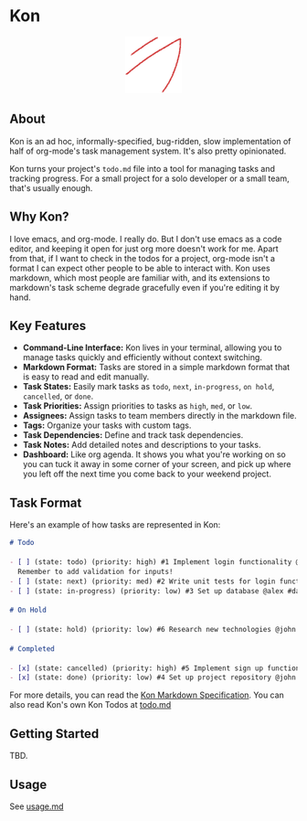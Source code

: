 # Kon

<p align="center">
  <img src="images/kon_logo.png" width="100" alt="Kon Logo" />
</p>

## About

Kon is an ad hoc, informally-specified, bug-ridden, slow implementation of half
of org-mode's task management system. It's also pretty opinionated.

Kon turns your project's `todo.md` file into a tool for managing tasks and
tracking progress. For a small project for a solo developer or a small team,
that's usually enough.

## Why Kon?

I love emacs, and org-mode. I really do. But I don't use emacs as a code editor,
and keeping it open for just org more doesn't work for me. Apart from that, if I
want to check in the todos for a project, org-mode isn't a format I can expect
other people to be able to interact with. Kon uses markdown, which most people
are familiar with, and its extensions to markdown's task scheme degrade
gracefully even if you're editing it by hand.

## Key Features

- **Command-Line Interface:** Kon lives in your terminal, allowing you to manage tasks quickly and efficiently without context switching.
- **Markdown Format:** Tasks are stored in a simple markdown format that is easy to read and edit manually.
- **Task States:** Easily mark tasks as `todo`, `next`, `in-progress`, `on hold`, `cancelled`, or `done`.
- **Task Priorities:** Assign priorities to tasks as `high`, `med`, or `low`.
- **Assignees:** Assign tasks to team members directly in the markdown file.
- **Tags:** Organize your tasks with custom tags.
- **Task Dependencies:** Define and track task dependencies.
- **Task Notes:** Add detailed notes and descriptions to your tasks.
- **Dashboard:** Like org agenda. It shows you what you're working on so you can
  tuck it away in some corner of your screen, and pick up where you left off the
  next time you come back to your weekend project.

## Task Format

Here's an example of how tasks are represented in Kon:

```markdown
# Todo

- [ ] (state: todo) (priority: high) #1 Implement login functionality @john #backend #authentication
  Remember to add validation for inputs!
- [ ] (state: next) (priority: med) #2 Write unit tests for login functionality @mary (Depends on #1) #testing
- [ ] (state: in-progress) (priority: low) #3 Set up database @alex #database

# On Hold

- [ ] (state: hold) (priority: low) #6 Research new technologies @john

# Completed

- [x] (state: cancelled) (priority: high) #5 Implement sign up functionality @mary
- [x] (state: done) (priority: low) #4 Set up project repository @john
```

For more details, you can read the [Kon Markdown Specification](doc/task_spec.md). 
You can also read Kon's own Kon Todos at [todo.md](todo.md)

## Getting Started

TBD.

## Usage

See [usage.md](doc/usage.md)
